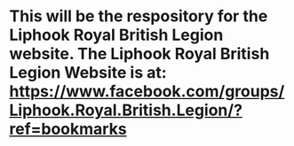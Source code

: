 # This will be the respository for the Liphook Royal British Legion website.  The Liphook Royal British Legion Website is at: https://www.facebook.com/groups/Liphook.Royal.British.Legion/?ref=bookmarks
